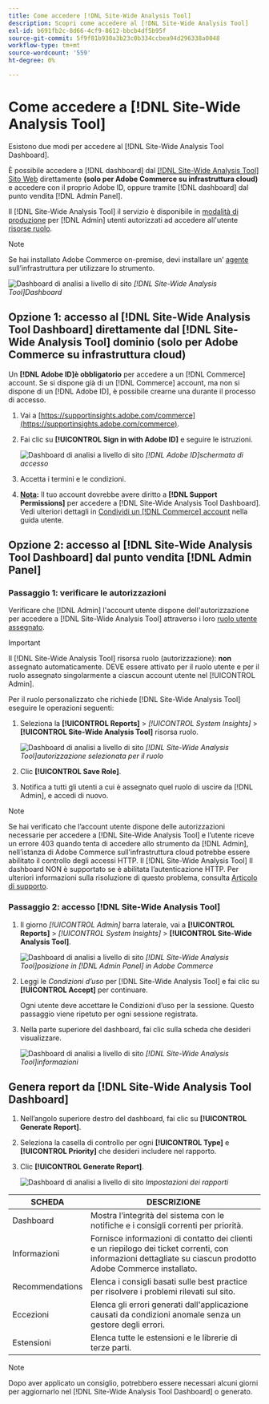 ```yaml
---
title: Come accedere [!DNL Site-Wide Analysis Tool]
description: Scopri come accedere al [!DNL Site-Wide Analysis Tool]
exl-id: b691fb2c-8d66-4cf9-8612-bbcb4df5b95f
source-git-commit: 5f9f81b930a3b23c0b334ccbea94d296338a0048
workflow-type: tm+mt
source-wordcount: '559'
ht-degree: 0%

---
```


# Come accedere a [!DNL Site-Wide Analysis Tool]

Esistono due modi per accedere al [!DNL Site-Wide Analysis Tool Dashboard].

È possibile accedere a [!DNL dashboard] dal [[!DNL Site-Wide Analysis Tool] Sito Web](https://supportinsights.adobe.com/commerce) direttamente **(solo per Adobe Commerce su infrastruttura cloud)** e accedere con il proprio Adobe ID, oppure tramite [!DNL dashboard] dal punto vendita [!DNL Admin Panel].

Il [!DNL Site-Wide Analysis Tool] il servizio è disponibile in [modalità di produzione](https://docs.magento.com/user-guide/magento/installation-modes.html) per [!DNL Admin] utenti autorizzati ad accedere all&#39;utente [risorse ruolo](https://docs.magento.com/user-guide/system/permissions-user-roles.html).

>[!NOTE]
>
>Se hai installato Adobe Commerce on-premise, devi installare un’ [agente](../site-wide-analysis-tool/installation.md) sull’infrastruttura per utilizzare lo strumento.

![Dashboard di analisi a livello di sito](../../assets/tools/site-wide-analysis-tool-dashboard.png)
*[!DNL Site-Wide Analysis Tool]Dashboard*

## Opzione 1: accesso al [!DNL Site-Wide Analysis Tool Dashboard] direttamente dal [!DNL Site-Wide Analysis Tool] dominio (solo per Adobe Commerce su infrastruttura cloud)

Un **[!DNL Adobe ID]è obbligatorio** per accedere a un [!DNL Commerce] account.
Se si dispone già di un [!DNL Commerce] account, ma non si dispone di un [!DNL Adobe ID], è possibile crearne una durante il processo di accesso.

1. Vai a [https://supportinsights.adobe.com/commerce](https://supportinsights.adobe.com/commerce).

1. Fai clic su **[!UICONTROL Sign in with Adobe ID]** e seguire le istruzioni.

   ![Dashboard di analisi a livello di sito](../../assets/tools/adobe-id-login.jpg)
   *[!DNL Adobe ID]schermata di accesso*

1. Accetta i termini e le condizioni.

1. **<u>Nota</u>:** Il tuo account dovrebbe avere diritto a **[!DNL Support Permissions]** per accedere a [!DNL Site-Wide Analysis Tool Dashboard].
Vedi ulteriori dettagli in [Condividi un [!DNL Commerce] account](https://experienceleague.adobe.com/docs/commerce-admin/start/commerce-account/commerce-account-share.html) nella guida utente.

## Opzione 2: accesso al [!DNL Site-Wide Analysis Tool Dashboard] dal punto vendita [!DNL Admin Panel]

### Passaggio 1: verificare le autorizzazioni

Verificare che [!DNL Admin] l&#39;account utente dispone dell&#39;autorizzazione per accedere a [!DNL Site-Wide Analysis Tool] attraverso i loro [ruolo utente assegnato](https://docs.magento.com/user-guide/system/permissions-user-roles.html).

>[!IMPORTANT]
>
>Il [!DNL Site-Wide Analysis Tool] risorsa ruolo (autorizzazione): **non** assegnato automaticamente. DEVE essere attivato per il ruolo utente e per il ruolo assegnato singolarmente a ciascun account utente nel [!UICONTROL Admin].

Per il ruolo personalizzato che richiede [!DNL Site-Wide Analysis Tool] eseguire le operazioni seguenti:

1. Seleziona la **[!UICONTROL Reports]** > *[!UICONTROL System Insights]* > **[!UICONTROL Site-Wide Analysis Tool]** risorsa ruolo.

   ![Dashboard di analisi a livello di sito](../../assets/tools/swat-role-access.png)
   *[!DNL Site-Wide Analysis Tool]autorizzazione selezionata per il ruolo*

1. Clic **[!UICONTROL Save Role]**.

1. Notifica a tutti gli utenti a cui è assegnato quel ruolo di uscire da [!DNL Admin], e accedi di nuovo.

>[!NOTE]
>
>Se hai verificato che l’account utente dispone delle autorizzazioni necessarie per accedere a [!DNL Site-Wide Analysis Tool] e l’utente riceve un errore 403 quando tenta di accedere allo strumento da [!DNL Admin], nell’istanza di Adobe Commerce sull’infrastruttura cloud potrebbe essere abilitato il controllo degli accessi HTTP. Il [!DNL Site-Wide Analysis Tool] Il dashboard NON è supportato se è abilitata l’autenticazione HTTP. Per ulteriori informazioni sulla risoluzione di questo problema, consulta [Articolo di supporto](https://support.magento.com/hc/en-us/articles/360057400172-403-errors-when-accessing-Site-Wide-Analysis-Tool-on-Magento?_ga=2.168901729.117144580.1649172612-1623400270.1640858671).

### Passaggio 2: accesso [!DNL Site-Wide Analysis Tool]

1. Il giorno *[!UICONTROL Admin]* barra laterale, vai a **[!UICONTROL Reports]** > *[!UICONTROL System Insights]* > **[!UICONTROL Site-Wide Analysis Tool]**.

   ![Dashboard di analisi a livello di sito](../../assets/tools/ac-admin-panel-marked.jpg)
   *[!DNL Site-Wide Analysis Tool]posizione in [!DNL Admin Panel] in Adobe Commerce*

1. Leggi le *Condizioni d’uso* per [!DNL Site-Wide Analysis Tool] e fai clic su **[!UICONTROL Accept]** per continuare.

   Ogni utente deve accettare le Condizioni d’uso per la sessione. Questo passaggio viene ripetuto per ogni sessione registrata.


1. Nella parte superiore del dashboard, fai clic sulla scheda che desideri visualizzare.

   ![Dashboard di analisi a livello di sito](../../assets/tools/swat-information-tab.png)
   *[!DNL Site-Wide Analysis Tool]informazioni*

## Genera report da [!DNL Site-Wide Analysis Tool Dashboard]

1. Nell’angolo superiore destro del dashboard, fai clic su **[!UICONTROL Generate Report]**.

1. Seleziona la casella di controllo per ogni **[!UICONTROL Type]** e **[!UICONTROL Priority]** che desideri includere nel rapporto.

1. Clic **[!UICONTROL Generate Report]**.

   ![Dashboard di analisi a livello di sito](../../assets/tools/swat-report-settings.png)
   *Impostazioni dei rapporti*

| SCHEDA | DESCRIZIONE |
| --- | --- |
| Dashboard | Mostra l’integrità del sistema con le notifiche e i consigli correnti per priorità. |
| Informazioni | Fornisce informazioni di contatto dei clienti e un riepilogo dei ticket correnti, con informazioni dettagliate su ciascun prodotto Adobe Commerce installato. |
| Recommendations | Elenca i consigli basati sulle best practice per risolvere i problemi rilevati sul sito. |
| Eccezioni | Elenca gli errori generati dall&#39;applicazione causati da condizioni anomale senza un gestore degli errori. |
| Estensioni | Elenca tutte le estensioni e le librerie di terze parti. |

>[!NOTE]
>
>Dopo aver applicato un consiglio, potrebbero essere necessari alcuni giorni per aggiornarlo nel [!DNL Site-Wide Analysis Tool Dashboard] o generato.
